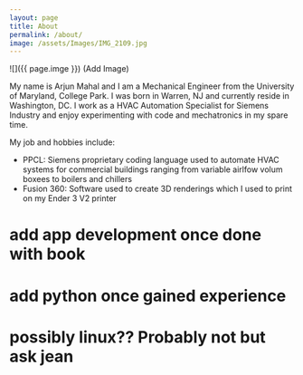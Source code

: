 ```yaml
---
layout: page
title: About 
permalink: /about/
image: /assets/Images/IMG_2109.jpg
---
```


![]({{ page.imge }})
(Add Image)

My name is Arjun Mahal and I am a Mechanical Engineer from the University of Maryland, College Park. I was born in Warren, NJ and currently reside in Washington, DC. I work as a HVAC Automation Specialist for Siemens Industry and enjoy experimenting with code and mechatronics in my spare time. 

My job and hobbies include:
- PPCL: Siemens proprietary coding language used to automate HVAC systems for commercial buildings     ranging from variable airlfow volum boxees to boilers and chillers 
- Fusion 360: Software used to create 3D renderings which I used to print on my Ender 3 V2 printer
# add app development once done with book 
# add python once gained experience 
# possibly linux?? Probably not but ask jean

